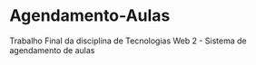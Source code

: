 # Agendamento-Aulas
 Trabalho Final da disciplina de Tecnologias Web 2 - Sistema de agendamento de aulas
